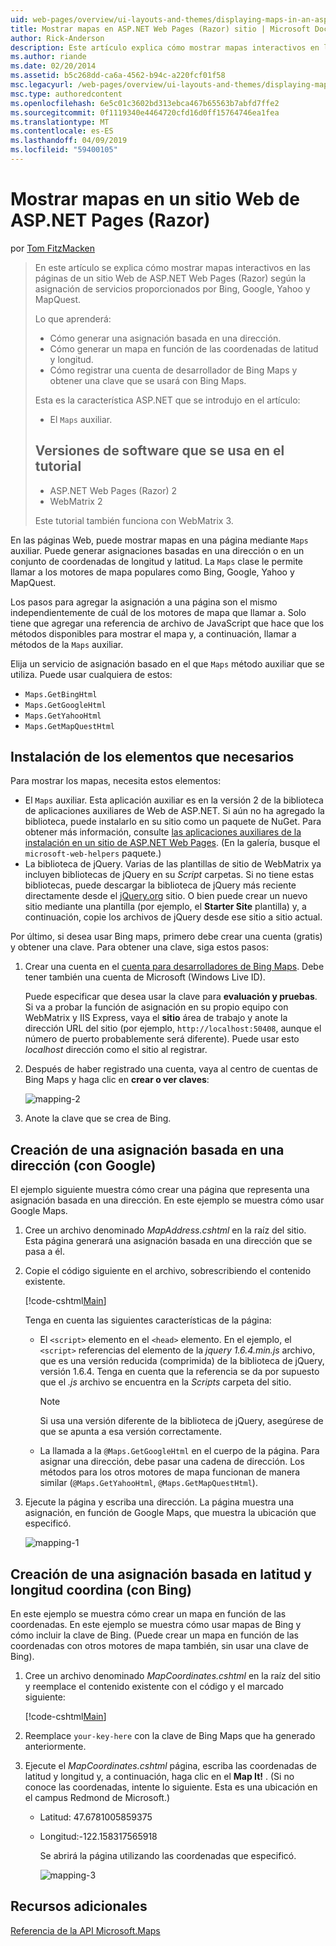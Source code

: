 ```yaml
---
uid: web-pages/overview/ui-layouts-and-themes/displaying-maps-in-an-aspnet-web-pages-site
title: Mostrar mapas en ASP.NET Web Pages (Razor) sitio | Microsoft Docs
author: Rick-Anderson
description: Este artículo explica cómo mostrar mapas interactivos en las páginas de un sitio Web de ASP.NET Web Pages (Razor) según la asignación de servicios proporcionados por Bing, Google, Ma...
ms.author: riande
ms.date: 02/20/2014
ms.assetid: b5c268dd-ca6a-4562-b94c-a220fcf01f58
msc.legacyurl: /web-pages/overview/ui-layouts-and-themes/displaying-maps-in-an-aspnet-web-pages-site
msc.type: authoredcontent
ms.openlocfilehash: 6e5c01c3602bd313ebca467b65563b7abfd7ffe2
ms.sourcegitcommit: 0f1119340e4464720cfd16d0ff15764746ea1fea
ms.translationtype: MT
ms.contentlocale: es-ES
ms.lasthandoff: 04/09/2019
ms.locfileid: "59400105"
---
```

# <a name="displaying-maps-in-an-aspnet-web-pages-razor-site"></a>Mostrar mapas en un sitio Web de ASP.NET Pages (Razor)

por [Tom FitzMacken](https://github.com/tfitzmac)

> En este artículo se explica cómo mostrar mapas interactivos en las páginas de un sitio Web de ASP.NET Web Pages (Razor) según la asignación de servicios proporcionados por Bing, Google, Yahoo y MapQuest.
> 
> Lo que aprenderá:
> 
> - Cómo generar una asignación basada en una dirección.
> - Cómo generar un mapa en función de las coordenadas de latitud y longitud.
> - Cómo registrar una cuenta de desarrollador de Bing Maps y obtener una clave que se usará con Bing Maps.
> 
> Esta es la característica ASP.NET que se introdujo en el artículo:
> 
> - El `Maps` auxiliar.
>   
> 
> ## <a name="software-versions-used-in-the-tutorial"></a>Versiones de software que se usa en el tutorial
> 
> 
> - ASP.NET Web Pages (Razor) 2
> - WebMatrix 2
>   
> 
> Este tutorial también funciona con WebMatrix 3.


En las páginas Web, puede mostrar mapas en una página mediante `Maps` auxiliar. Puede generar asignaciones basadas en una dirección o en un conjunto de coordenadas de longitud y latitud. La `Maps` clase le permite llamar a los motores de mapa populares como Bing, Google, Yahoo y MapQuest.

Los pasos para agregar la asignación a una página son el mismo independientemente de cuál de los motores de mapa que llamar a. Solo tiene que agregar una referencia de archivo de JavaScript que hace que los métodos disponibles para mostrar el mapa y, a continuación, llamar a métodos de la `Maps` auxiliar.

Elija un servicio de asignación basado en el que `Maps` método auxiliar que se utiliza. Puede usar cualquiera de estos:

- `Maps.GetBingHtml`
- `Maps.GetGoogleHtml`
- `Maps.GetYahooHtml`
- `Maps.GetMapQuestHtml`

## <a name="installing-the-pieces-you-need"></a>Instalación de los elementos que necesarios

Para mostrar los mapas, necesita estos elementos:

- El `Maps` auxiliar. Esta aplicación auxiliar es en la versión 2 de la biblioteca de aplicaciones auxiliares de Web de ASP.NET. Si aún no ha agregado la biblioteca, puede instalarlo en su sitio como un paquete de NuGet. Para obtener más información, consulte [las aplicaciones auxiliares de la instalación en un sitio de ASP.NET Web Pages](https://go.microsoft.com/fwlink/?LinkId=252372). (En la galería, busque el `microsoft-web-helpers` paquete.)
- La biblioteca de jQuery. Varias de las plantillas de sitio de WebMatrix ya incluyen bibliotecas de jQuery en su *Script* carpetas. Si no tiene estas bibliotecas, puede descargar la biblioteca de jQuery más reciente directamente desde el [jQuery.org](http://jQuery.org) sitio. O bien puede crear un nuevo sitio mediante una plantilla (por ejemplo, el **Starter Site** plantilla) y, a continuación, copie los archivos de jQuery desde ese sitio a sitio actual.

Por último, si desea usar Bing maps, primero debe crear una cuenta (gratis) y obtener una clave. Para obtener una clave, siga estos pasos:

1. Crear una cuenta en el [cuenta para desarrolladores de Bing Maps](https://www.microsoft.com/maps/developers/web.aspx). Debe tener también una cuenta de Microsoft (Windows Live ID).

    Puede especificar que desea usar la clave para **evaluación y pruebas**. Si va a probar la función de asignación en su propio equipo con WebMatrix y IIS Express, vaya el **sitio** área de trabajo y anote la dirección URL del sitio (por ejemplo, `http://localhost:50408`, aunque el número de puerto probablemente será diferente). Puede usar esto *localhost* dirección como el sitio al registrar.
2. Después de haber registrado una cuenta, vaya al centro de cuentas de Bing Maps y haga clic en **crear o ver claves**:

    ![mapping-2](displaying-maps-in-an-aspnet-web-pages-site/_static/image1.png)
3. Anote la clave que se crea de Bing.

## <a name="creating-a-map-based-on-an-address-using-google"></a>Creación de una asignación basada en una dirección (con Google)

El ejemplo siguiente muestra cómo crear una página que representa una asignación basada en una dirección. En este ejemplo se muestra cómo usar Google Maps.

1. Cree un archivo denominado *MapAddress.cshtml* en la raíz del sitio. Esta página generará una asignación basada en una dirección que se pasa a él.
2. Copie el código siguiente en el archivo, sobrescribiendo el contenido existente.

    [!code-cshtml[Main](displaying-maps-in-an-aspnet-web-pages-site/samples/sample1.cshtml)]

    Tenga en cuenta las siguientes características de la página:

    - El `<script>` elemento en el `<head>` elemento. En el ejemplo, el `<script>` referencias del elemento de la *jquery 1.6.4.min.js* archivo, que es una versión reducida (comprimida) de la biblioteca de jQuery, versión 1.6.4. Tenga en cuenta que la referencia se da por supuesto que el *.js* archivo se encuentra en la *Scripts* carpeta del sitio. 

        > [!NOTE]
        > Si usa una versión diferente de la biblioteca de jQuery, asegúrese de que se apunta a esa versión correctamente.
    - La llamada a la `@Maps.GetGoogleHtml` en el cuerpo de la página. Para asignar una dirección, debe pasar una cadena de dirección. Los métodos para los otros motores de mapa funcionan de manera similar (`@Maps.GetYahooHtml`, `@Maps.GetMapQuestHtml`).
3. Ejecute la página y escriba una dirección. La página muestra una asignación, en función de Google Maps, que muestra la ubicación que especificó.

     ![mapping-1](displaying-maps-in-an-aspnet-web-pages-site/_static/image2.png)

## <a name="creating-a-map-based-on-latitude-and-longitude-coordinates-using-bing"></a>Creación de una asignación basada en latitud y longitud coordina (con Bing)

En este ejemplo se muestra cómo crear un mapa en función de las coordenadas. En este ejemplo se muestra cómo usar mapas de Bing y cómo incluir la clave de Bing. (Puede crear un mapa en función de las coordenadas con otros motores de mapa también, sin usar una clave de Bing).

1. Cree un archivo denominado *MapCoordinates.cshtml* en la raíz del sitio y reemplace el contenido existente con el código y el marcado siguiente:

    [!code-cshtml[Main](displaying-maps-in-an-aspnet-web-pages-site/samples/sample2.cshtml)]
2. Reemplace `your-key-here` con la clave de Bing Maps que ha generado anteriormente.
3. Ejecute el *MapCoordinates.cshtml* página, escriba las coordenadas de latitud y longitud y, a continuación, haga clic en el **Map It!** . (Si no conoce las coordenadas, intente lo siguiente. Esta es una ubicación en el campus Redmond de Microsoft.)

   - Latitud: 47.6781005859375
   - Longitud:-122.158317565918

     Se abrirá la página utilizando las coordenadas que especificó.

     ![mapping-3](displaying-maps-in-an-aspnet-web-pages-site/_static/image3.png)

<a id="Additional_Resources"></a>
## <a name="additional-resources"></a>Recursos adicionales


[Referencia de la API Microsoft.Maps](https://msdn.microsoft.com/library/gg427611.aspx)
